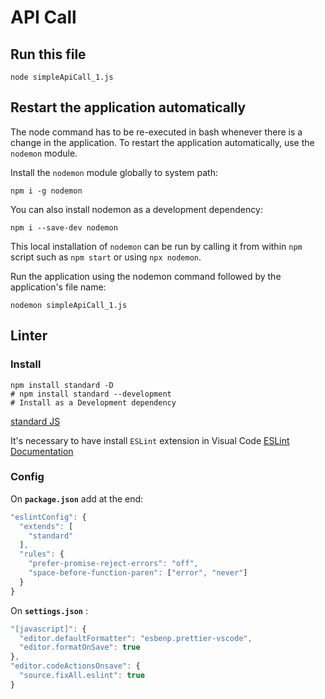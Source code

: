 # API Call

## Run this file

```shell
node simpleApiCall_1.js
```

## Restart the application automatically

The node command has to be re-executed in bash whenever there is a change in the application. To restart the application automatically, use the `nodemon` module.

Install the `nodemon` module globally to system path:

```shell
npm i -g nodemon
```

You can also install nodemon as a development dependency:

```shell
npm i --save-dev nodemon
```

This local installation of `nodemon` can be run by calling it from within `npm` script such as `npm start` or using `npx nodemon`.

Run the application using the nodemon command followed by the application's file name:

```shell
nodemon simpleApiCall_1.js
```

## Linter

### Install

```shell
npm install standard -D
# npm install standard --development
# Install as a Development dependency
```

[standard JS](https://standardjs.com/)

It's necessary to have install `ESLint` extension in Visual Code
[ESLint Documentation](https://eslint.org/docs/latest/use/configure/)

### Config

On **`package.json`** add at the end:

```javascript
"eslintConfig": {
  "extends": [
    "standard"
  ],
  "rules": {
    "prefer-promise-reject-errors": "off",
    "space-before-function-paren": ["error", "never"]
  }
}
```

On **`settings.json`** :

```javascript
"[javascript]": {
  "editor.defaultFormatter": "esbenp.prettier-vscode",
  "editor.formatOnSave": true
},
"editor.codeActionsOnsave": {
  "source.fixAll.eslint": true
}
```

